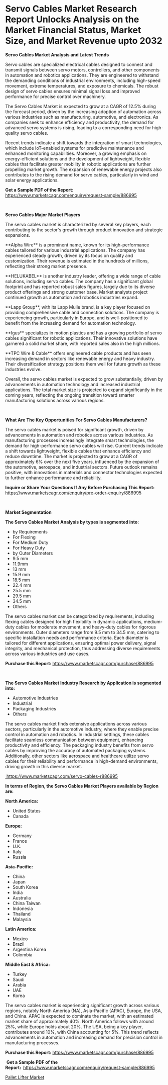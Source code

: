 <p><h1>Servo Cables Market Research Report Unlocks Analysis on the Market Financial Status, Market Size, and Market Revenue upto 2032</h1></p><p><strong>Servo Cables Market Analysis and Latest Trends</strong></p>
<p><p>Servo cables are specialized electrical cables designed to connect and transmit signals between servo motors, controllers, and other components in automation and robotics applications. They are engineered to withstand the demanding conditions of industrial environments, including high-speed movement, extreme temperatures, and exposure to chemicals. The robust design of servo cables ensures minimal signal loss and improved performance for precise control over machinery.</p><p>The Servo Cables Market is expected to grow at a CAGR of 12.5% during the forecast period, driven by the increasing adoption of automation across various industries such as manufacturing, automotive, and electronics. As companies seek to enhance efficiency and productivity, the demand for advanced servo systems is rising, leading to a corresponding need for high-quality servo cables. </p><p>Recent trends indicate a shift towards the integration of smart technologies, which include IoT-enabled systems for predictive maintenance and enhanced monitoring capabilities. Moreover, a growing emphasis on energy-efficient solutions and the development of lightweight, flexible cables that facilitate greater mobility in robotic applications are further propelling market growth. The expansion of renewable energy projects also contributes to the rising demand for servo cables, particularly in wind and solar energy applications.</p></p>
<p><strong>Get a Sample PDF of the Report:&nbsp;</strong> <a href="https://www.marketscagr.com/enquiry/request-sample/886995?utm_campaign=1999&utm_medium=2&utm_source=Github&utm_content=ia&utm_term=17022025&utm_id=servo-cables">https://www.marketscagr.com/enquiry/request-sample/886995</a></p>
<p>&nbsp;</p>
<p><strong>Servo Cables Major Market Players</strong></p>
<p><p>The servo cables market is characterized by several key players, each contributing to the sector's growth through product innovation and strategic expansions. </p><p>**Alpha Wire** is a prominent name, known for its high-performance cables tailored for various industrial applications. The company has experienced steady growth, driven by its focus on quality and customization. Their revenue is estimated in the hundreds of millions, reflecting their strong market presence.</p><p>**HELUKABEL** is another industry leader, offering a wide range of cable solutions, including servo cables. The company has a significant global footprint and has reported robust sales figures, largely due to its diverse product offerings and strong customer base. Market analysts project continued growth as automation and robotics industries expand.</p><p>**Lapp Group**, with its Lapp Mulle brand, is a key player focused on providing comprehensive cable and connection solutions. The company is experiencing growth, particularly in Europe, and is well-positioned to benefit from the increasing demand for automation technology.</p><p>**Igus** specializes in motion plastics and has a growing portfolio of servo cables significant for robotic applications. Their innovative solutions have garnered a solid market share, with reported sales also in the high millions.</p><p>**TPC Wire & Cable** offers engineered cable products and has seen increasing demand in sectors like renewable energy and heavy industry. Their diversification strategy positions them well for future growth as these industries evolve.</p><p>Overall, the servo cables market is expected to grow substantially, driven by advancements in automation technology and increased industrial applications. The total market size is projected to expand significantly in the coming years, reflecting the ongoing transition toward smarter manufacturing solutions across various regions.</p></p>
<p>&nbsp;</p>
<p><strong>What Are The Key Opportunities For Servo Cables Manufacturers?</strong></p>
<p><p>The servo cables market is poised for significant growth, driven by advancements in automation and robotics across various industries. As manufacturing processes increasingly integrate smart technologies, the demand for high-performance servo cables will rise. Current trends indicate a shift towards lightweight, flexible cables that enhance efficiency and reduce downtime. The market is projected to grow at a CAGR of approximately 6% over the next five years, influenced by the expansion of the automotive, aerospace, and industrial sectors. Future outlook remains positive, with innovations in materials and connector technologies expected to further enhance performance and reliability.</p></p>
<p><strong>Inquire or Share Your Questions If Any Before Purchasing This Report:</strong> <a href="https://www.marketscagr.com/enquiry/pre-order-enquiry/886995?utm_campaign=1999&utm_medium=2&utm_source=Github&utm_content=ia&utm_term=17022025&utm_id=servo-cables">https://www.marketscagr.com/enquiry/pre-order-enquiry/886995</a></p>
<p>&nbsp;</p>
<p><strong>Market Segmentation</strong></p>
<p><strong>The Servo Cables Market Analysis by types is segmented into:</strong></p>
<p><ul><li>by Requirements</li><li>For Flexing</li><li>For Medium Duty</li><li>For Heavy Duty</li><li>by Outer Diameters</li><li>9.5 mm</li><li>11.9mm</li><li>13 mm</li><li>15.9 mm</li><li>18.5 mm</li><li>22.4 mm</li><li>25.5 mm</li><li>29.5 mm</li><li>34.5 mm</li><li>Others</li></ul></p>
<p><p>The servo cables market can be categorized by requirements, including flexing cables designed for high flexibility in dynamic applications, medium-duty cables for moderate movement, and heavy-duty cables for rigorous environments. Outer diameters range from 9.5 mm to 34.5 mm, catering to specific installation needs and performance criteria. Each diameter is tailored for different applications, ensuring optimal power delivery, signal integrity, and mechanical protection, thus addressing diverse requirements across various industries and use cases.</p></p>
<p><strong>Purchase this Report:&nbsp;</strong><a href="https://www.marketscagr.com/purchase/886995?utm_campaign=1999&utm_medium=2&utm_source=Github&utm_content=ia&utm_term=17022025&utm_id=servo-cables">https://www.marketscagr.com/purchase/886995</a></p>
<p>&nbsp;</p>
<p><strong>The Servo Cables Market Industry Research by Application is segmented into:</strong></p>
<p><ul><li>Automotive Industries</li><li>Industrial</li><li>Packaging Industries</li><li>Others</li></ul></p>
<p><p>The servo cables market finds extensive applications across various sectors, particularly in the automotive industry, where they enable precise control in automation and robotics. In industrial settings, these cables facilitate seamless communication between equipment, enhancing productivity and efficiency. The packaging industry benefits from servo cables by improving the accuracy of automated packaging systems. Additionally, other sectors like aerospace and healthcare utilize servo cables for their reliability and performance in high-demand environments, driving growth in this diverse market.</p></p>
<p><a href="https://www.marketscagr.com/servo-cables-r886995?utm_campaign=1999&utm_medium=2&utm_source=Github&utm_content=ia&utm_term=17022025&utm_id=servo-cables">&nbsp;https://www.marketscagr.com/servo-cables-r886995</a></p>
<p><strong>In terms of Region, the Servo Cables Market Players available by Region are:</strong></p>
<p>
    <p> <strong> North America: </strong>
        <ul>
            <li>United States</li>
            <li>Canada</li>
        </ul>
        </p> 
    <p> <strong> Europe: </strong>
        <ul>
            <li>Germany</li>
            <li>France</li>
            <li>U.K.</li>
            <li>Italy</li>
            <li>Russia</li>
        </ul>
        </p> 
    <p> <strong> Asia-Pacific: </strong>
        <ul>
            <li>China</li>
            <li>Japan</li>
            <li>South Korea</li>
            <li>India</li>
            <li>Australia</li>
            <li>China Taiwan</li>
            <li>Indonesia</li>
            <li>Thailand</li>
            <li>Malaysia</li>
        </ul>
        </p> 
    <p> <strong> Latin America: </strong>
        <ul>
            <li>Mexico</li>
            <li>Brazil</li>
            <li>Argentina Korea</li>
            <li>Colombia</li>
        </ul>
        </p> 
    <p> <strong> Middle East & Africa: </strong>
        <ul>
            <li>Turkey</li>
            <li>Saudi</li>
            <li>Arabia</li>
            <li>UAE</li>
            <li>Korea</li>
        </ul>
    </p>
    </p>
<p><p>The servo cables market is experiencing significant growth across various regions, notably North America (NA), Asia-Pacific (APAC), Europe, the USA, and China. APAC is expected to dominate the market, with an estimated market share of approximately 40%. North America follows with around 25%, while Europe holds about 20%. The USA, being a key player, contributes around 10%, with China accounting for 5%. This trend reflects advancements in automation and increasing demand for precision control in manufacturing processes.</p></p>
<p><strong>Purchase this Report: </strong><a href="https://www.marketscagr.com/purchase/886995?utm_campaign=1999&utm_medium=2&utm_source=Github&utm_content=ia&utm_term=17022025&utm_id=servo-cables">https://www.marketscagr.com/purchase/886995</a></p>
<p>&nbsp;<strong>Get a Sample PDF of the Report:&nbsp;&nbsp;</strong><a href="https://www.marketscagr.com/enquiry/request-sample/886995?utm_campaign=1999&utm_medium=2&utm_source=Github&utm_content=ia&utm_term=17022025&utm_id=servo-cables">https://www.marketscagr.com/enquiry/request-sample/886995</a></p>
<p><strong></strong></p>
<p><p><a href="https://github.com/tamvrosiya/Market-Research-Report-List-6/blob/main/pallet-lifter-market.md?utm_campaign=1999&utm_medium=2&utm_source=Github&utm_content=ia&utm_term=17022025&utm_id=servo-cables">Pallet Lifter Market</a></p></p>